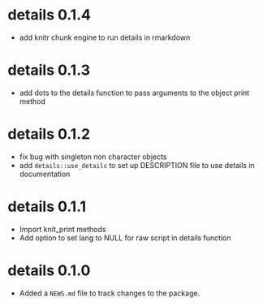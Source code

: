 # details 0.1.4

* add knitr chunk engine to run details in rmarkdown

# details 0.1.3

* add dots to the details function to pass arguments to the object print method

# details 0.1.2

* fix bug with singleton non character objects
* add `details::use_details` to set up DESCRIPTION file to use details in documentation

# details 0.1.1

* Import knit_print methods
* Add option to set lang to NULL for raw script in details function


# details 0.1.0

* Added a `NEWS.md` file to track changes to the package.
